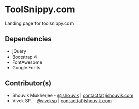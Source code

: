 # ToolSnippy.com

Landing page for toolsnippy.com

## Dependencies

* jQuery
* Bootstrap 4
* FontAwesome
* Google Fonts

## Contributor(s)

* Shouvik Mukherjee - [@ishouvik](https://twitter.com/ishouvik) | [contact(at)ishouvik.com](mailto:contact@ishouvik.com)
* Vivek SP. - [@viveksp](https://twitter.com/viveksp) | [contact(at)ishouvik.com](mailto:vivek.sp@gmail.com)

